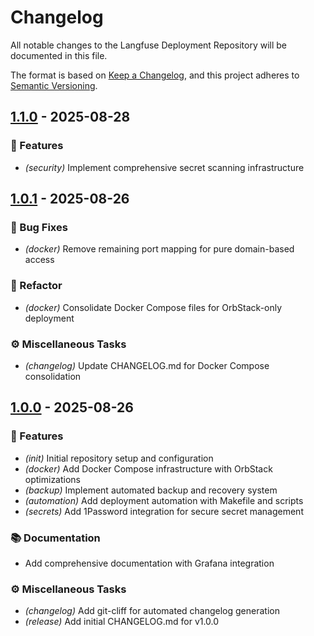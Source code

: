 # Changelog

All notable changes to the Langfuse Deployment Repository will be documented in this file.

The format is based on [Keep a Changelog](https://keepachangelog.com/en/1.0.0/),
and this project adheres to [Semantic Versioning](https://semver.org/spec/v2.0.0.html).
## [1.1.0](https://github.com/langfuse/langfuse-deployment/compare/v1.0.1..v1.1.0) - 2025-08-28

### 🚀 Features

- *(security)* Implement comprehensive secret scanning infrastructure
## [1.0.1](https://github.com/langfuse/langfuse-deployment/compare/v1.0.0..v1.0.1) - 2025-08-26

### 🐛 Bug Fixes

- *(docker)* Remove remaining port mapping for pure domain-based access

### 🚜 Refactor

- *(docker)* Consolidate Docker Compose files for OrbStack-only deployment

### ⚙️ Miscellaneous Tasks

- *(changelog)* Update CHANGELOG.md for Docker Compose consolidation
## [1.0.0](https://github.com/langfuse/langfuse-deployment/compare/..v1.0.0) - 2025-08-26

### 🚀 Features

- *(init)* Initial repository setup and configuration
- *(docker)* Add Docker Compose infrastructure with OrbStack optimizations
- *(backup)* Implement automated backup and recovery system
- *(automation)* Add deployment automation with Makefile and scripts
- *(secrets)* Add 1Password integration for secure secret management

### 📚 Documentation

- Add comprehensive documentation with Grafana integration

### ⚙️ Miscellaneous Tasks

- *(changelog)* Add git-cliff for automated changelog generation
- *(release)* Add initial CHANGELOG.md for v1.0.0
<!-- generated by git-cliff -->

